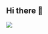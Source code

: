 ## Hi there 👋

<!--
**bianchi015/bianchi015** is a ✨ _special_ ✨ repository because its `README.md` (this file) appears on your GitHub profile.

Here are some ideas to get you started:

- 🔭****I'm currently working in studying high school
- 💥@pt.b.i.a.n.c.h.i_rzt
- 👯I like to play futsal
- 💬 Ask me about ...
- 📫 How to reach me: ...
- 😄 Pronouns: ...
- ⚡ Fun fact: ...
-->


![](hs://github.com/user-attachments/assets/d7d8a2f3-b784-42d3-8f73-9e433ce2638fttp) 


